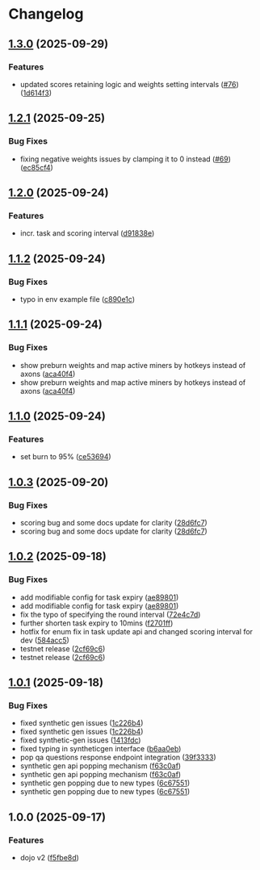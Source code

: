 # Changelog

## [1.3.0](https://github.com/tensorplex-labs/dojo/compare/v1.2.1...v1.3.0) (2025-09-29)


### Features

* updated scores retaining logic and weights setting intervals ([#76](https://github.com/tensorplex-labs/dojo/issues/76)) ([1d614f3](https://github.com/tensorplex-labs/dojo/commit/1d614f39f10894764cd41ac8b55a2928d86a0de2))


## [1.2.1](https://github.com/tensorplex-labs/dojo/compare/v1.2.0...v1.2.1) (2025-09-25)


### Bug Fixes

* fixing negative weights issues by clamping it to 0 instead ([#69](https://github.com/tensorplex-labs/dojo/issues/69)) ([ec85cf4](https://github.com/tensorplex-labs/dojo/commit/ec85cf4307518e79b41d11ab84d8991dab19bf12))

## [1.2.0](https://github.com/tensorplex-labs/dojo/compare/v1.1.2...v1.2.0) (2025-09-24)


### Features

* incr. task and scoring interval ([d91838e](https://github.com/tensorplex-labs/dojo/commit/d91838e791ecc96d16d49afd93189a3e4e86288f))

## [1.1.2](https://github.com/tensorplex-labs/dojo/compare/v1.1.1...v1.1.2) (2025-09-24)


### Bug Fixes

* typo in env example file ([c890e1c](https://github.com/tensorplex-labs/dojo/commit/c890e1c51392345b26d20eb152295944f3a608eb))

## [1.1.1](https://github.com/tensorplex-labs/dojo/compare/v1.1.0...v1.1.1) (2025-09-24)


### Bug Fixes

* show preburn weights and map active miners by hotkeys instead of axons ([aca40f4](https://github.com/tensorplex-labs/dojo/commit/aca40f44f2b8aef8845078f48a5468755ca4e073))
* show preburn weights and map active miners by hotkeys instead of axons ([aca40f4](https://github.com/tensorplex-labs/dojo/commit/aca40f44f2b8aef8845078f48a5468755ca4e073))

## [1.1.0](https://github.com/tensorplex-labs/dojo/compare/v1.0.3...v1.1.0) (2025-09-24)


### Features

* set burn to 95% ([ce53694](https://github.com/tensorplex-labs/dojo/commit/ce53694bb050423909cce7d34859d0c2df1f7832))

## [1.0.3](https://github.com/tensorplex-labs/dojo-v2/compare/v1.0.2...v1.0.3) (2025-09-20)


### Bug Fixes

* scoring bug and some docs update for clarity ([28d6fc7](https://github.com/tensorplex-labs/dojo-v2/commit/28d6fc723a6f2bd4c1c948099ca2ccd9871f0112))
* scoring bug and some docs update for clarity ([28d6fc7](https://github.com/tensorplex-labs/dojo-v2/commit/28d6fc723a6f2bd4c1c948099ca2ccd9871f0112))

## [1.0.2](https://github.com/tensorplex-labs/dojo-v2/compare/v1.0.1...v1.0.2) (2025-09-18)


### Bug Fixes

* add modifiable config for task expiry ([ae89801](https://github.com/tensorplex-labs/dojo-v2/commit/ae898011789fcfaa9a87ecfd912aa33029d8689b))
* add modifiable config for task expiry ([ae89801](https://github.com/tensorplex-labs/dojo-v2/commit/ae898011789fcfaa9a87ecfd912aa33029d8689b))
* fix the typo of specifying the round interval ([72e4c7d](https://github.com/tensorplex-labs/dojo-v2/commit/72e4c7d86cb89f411e85bd8c680a2c7061245ee4))
* further shorten task expiry to 10mins ([f2701ff](https://github.com/tensorplex-labs/dojo-v2/commit/f2701ff615926feea5c3d570649dc15130172ee4))
* hotfix for enum fix in task update api and changed scoring interval for dev ([584acc5](https://github.com/tensorplex-labs/dojo-v2/commit/584acc5ecb818485cdb10431f65841490f2c92b5))
* testnet release ([2cf69c6](https://github.com/tensorplex-labs/dojo-v2/commit/2cf69c65b2156e4eb77c3d2d15a748589733d9d1))
* testnet release ([2cf69c6](https://github.com/tensorplex-labs/dojo-v2/commit/2cf69c65b2156e4eb77c3d2d15a748589733d9d1))

## [1.0.1](https://github.com/tensorplex-labs/dojo-v2/compare/v1.0.0...v1.0.1) (2025-09-18)


### Bug Fixes

* fixed synthetic gen issues ([1c226b4](https://github.com/tensorplex-labs/dojo-v2/commit/1c226b4d64808905497ff1b32d9adf3e2a584851))
* fixed synthetic gen issues ([1c226b4](https://github.com/tensorplex-labs/dojo-v2/commit/1c226b4d64808905497ff1b32d9adf3e2a584851))
* fixed synthetic-gen issues ([1413fdc](https://github.com/tensorplex-labs/dojo-v2/commit/1413fdc09e85151d20895d57e2a4d58e2984fb79))
* fixed typing in syntheticgen interface ([b6aa0eb](https://github.com/tensorplex-labs/dojo-v2/commit/b6aa0eb4e835a0acfe9b4d68e3b5cf1182b73f3b))
* pop qa questions response endpoint integration ([39f3333](https://github.com/tensorplex-labs/dojo-v2/commit/39f33334ace8b4707d66f0e840a930f96646ced9))
* synthetic gen api popping mechanism ([f63c0af](https://github.com/tensorplex-labs/dojo-v2/commit/f63c0aff00945881b1f372029383af86bbb839b6))
* synthetic gen api popping mechanism ([f63c0af](https://github.com/tensorplex-labs/dojo-v2/commit/f63c0aff00945881b1f372029383af86bbb839b6))
* synthetic gen popping due to new types ([6c67551](https://github.com/tensorplex-labs/dojo-v2/commit/6c675519f10a3fc7dfb6d725f5476d6af5587cb4))
* synthetic gen popping due to new types ([6c67551](https://github.com/tensorplex-labs/dojo-v2/commit/6c675519f10a3fc7dfb6d725f5476d6af5587cb4))

## 1.0.0 (2025-09-17)


### Features

* dojo v2 ([f5fbe8d](https://github.com/tensorplex-labs/dojo-v2/commit/f5fbe8d32f132c398ad414a462040239bfa4b425))
